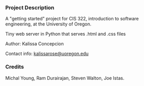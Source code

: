 ### Project Description ###

A "getting started" project for CIS 322, introduction to software engineering,
at the University of Oregon.

Tiny web server in Python that serves .html and .css files

Author: Kalissa Concepcion

Contact info: kalissarose@uoregon.edu

### Credits ###

Michal Young, Ram Durairajan, Steven Walton, Joe Istas.
